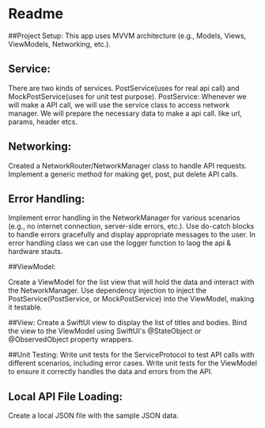 # Readme

##Project Setup:
This app uses MVVM architecture (e.g., Models, Views, ViewModels, Networking, etc.).

## Service:
There are two kinds of services. PostService(uses for real api call) and MockPostService(uses for unit test purpose). PostService: Whenever we will make a API call, we will use the service class to access network manager. We will prepare the necessary data to make a api call. like url, params, header etcs.  

## Networking:
Created a NetworkRouter/NetworkManager class to handle API requests. Implement a generic method for making get, post, put delete API calls. 

## Error Handling:

Implement error handling in the NetworkManager for various scenarios (e.g., no internet connection, server-side errors, etc.).
Use do-catch blocks to handle errors gracefully and display appropriate messages to the user. In error handling class we can use the logger function to laog the api & hardware stauts. 

##ViewModel:

Create a ViewModel for the list view that will hold the data and interact with the NetworkManager.
Use dependency injection to inject the PostService(PostService, or MockPostService) into the ViewModel, making it testable.

##View:
Create a SwiftUI view to display the list of titles and bodies.
Bind the view to the ViewModel using SwiftUI's @StateObject or @ObservedObject property wrappers.

##Unit Testing:
Write unit tests for the ServiceProtocol to test API calls with different scenarios, including error cases.
Write unit tests for the ViewModel to ensure it correctly handles the data and errors from the API.


## Local API File Loading:
Create a local JSON file with the sample JSON data.

